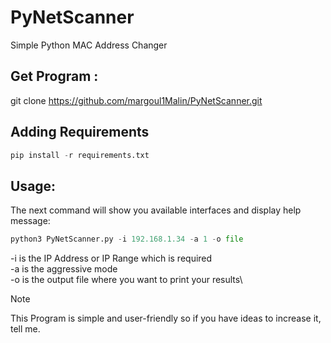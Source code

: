 


# PyNetScanner
Simple Python MAC Address Changer

## Get Program : 

git clone https://github.com/margoul1Malin/PyNetScanner.git

## Adding Requirements

```python 
pip install -r requirements.txt  
```

## Usage:

The next command will show you available interfaces and display help message:

```python 
python3 PyNetScanner.py -i 192.168.1.34 -a 1 -o file
```
-i is the IP Address or IP Range which is required\
-a is the aggressive mode\
-o is the output file where you want to print your results\

> [!NOTE]
> This Program is simple and user-friendly so if you have ideas to increase it, tell me.
